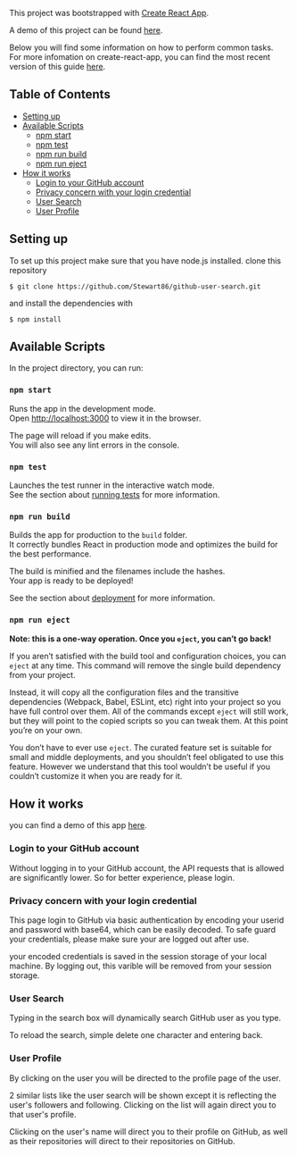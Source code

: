 This project was bootstrapped with [Create React App](https://github.com/facebookincubator/create-react-app).

A demo of this project can be found [here](http://oddle-github-user-search-stewart.s3-website-ap-southeast-1.amazonaws.com/).

Below you will find some information on how to perform common tasks.<br>
For more infomation on create-react-app, you can find the most recent version of this guide [here](https://github.com/facebookincubator/create-react-app/blob/master/packages/react-scripts/template/README.md).

## Table of Contents

- [Setting up](#setting-up)
- [Available Scripts](#available-scripts)
  - [npm start](#npm-start)
  - [npm test](#npm-test)
  - [npm run build](#npm-run-build)
  - [npm run eject](#npm-run-eject)
- [How it works](#how-it-works)
  - [Login to your GitHub account](#login-to-your-github-account)
  - [Privacy concern with your login credential](#privacy-concern-wtih-your-login-credential)
  - [User Search](#user-search)
  - [User Profile](#user-profile)


## Setting up

To set up this project make sure that you have node.js installed. clone this repository 

    $ git clone https://github.com/Stewart86/github-user-search.git

and install the dependencies with

    $ npm install

## Available Scripts

In the project directory, you can run:

### `npm start`

Runs the app in the development mode.<br>
Open [http://localhost:3000](http://localhost:3000) to view it in the browser.

The page will reload if you make edits.<br>
You will also see any lint errors in the console.

### `npm test`

Launches the test runner in the interactive watch mode.<br>
See the section about [running tests](#running-tests) for more information.

### `npm run build`

Builds the app for production to the `build` folder.<br>
It correctly bundles React in production mode and optimizes the build for the best performance.

The build is minified and the filenames include the hashes.<br>
Your app is ready to be deployed!

See the section about [deployment](#deployment) for more information.

### `npm run eject`

**Note: this is a one-way operation. Once you `eject`, you can’t go back!**

If you aren’t satisfied with the build tool and configuration choices, you can `eject` at any time. This command will remove the single build dependency from your project.

Instead, it will copy all the configuration files and the transitive dependencies (Webpack, Babel, ESLint, etc) right into your project so you have full control over them. All of the commands except `eject` will still work, but they will point to the copied scripts so you can tweak them. At this point you’re on your own.

You don’t have to ever use `eject`. The curated feature set is suitable for small and middle deployments, and you shouldn’t feel obligated to use this feature. However we understand that this tool wouldn’t be useful if you couldn’t customize it when you are ready for it.

## How it works

you can find a demo of this app [here](http://oddle-github-user-search-stewart.s3-website-ap-southeast-1.amazonaws.com/).

### Login to your GitHub account

Without logging in to your GitHub account, the API requests that is allowed are significantly lower. So for better experience, please login.

### Privacy concern with your login credential

This page login to GitHub via basic authentication by encoding your userid and password with base64, which can be easily decoded. To safe guard your credentials, please make sure your are logged out after use.

your encoded credentials is saved in the session storage of your local machine. By logging out, this varible will be removed from your session storage.

### User Search

Typing in the search box will dynamically search GitHub user as you type. 

To reload the search, simple delete one character and entering back.

### User Profile

By clicking on the user you will be directed to the profile page of the user. 

2 similar lists like the user search will be shown except it is reflecting the user's followers and following. Clicking on the list will again direct you to that user's profile.

Clicking on the user's name will direct you to their profile on GitHub, as well as their repositories will direct to their repositories on GitHub.

